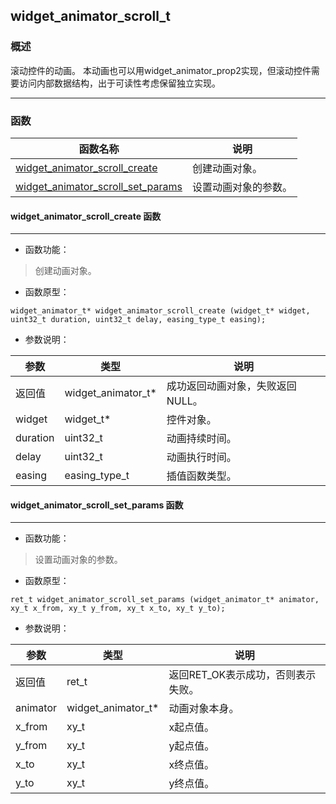 ## widget\_animator\_scroll\_t
### 概述
滚动控件的动画。
本动画也可以用widget_animator_prop2实现，但滚动控件需要访问内部数据结构，出于可读性考虑保留独立实现。

----------------------------------
### 函数
<p id="widget_animator_scroll_t_methods">

| 函数名称 | 说明 | 
| -------- | ------------ | 
| <a href="#widget_animator_scroll_t_widget_animator_scroll_create">widget\_animator\_scroll\_create</a> | 创建动画对象。 |
| <a href="#widget_animator_scroll_t_widget_animator_scroll_set_params">widget\_animator\_scroll\_set\_params</a> | 设置动画对象的参数。 |
#### widget\_animator\_scroll\_create 函数
-----------------------

* 函数功能：

> <p id="widget_animator_scroll_t_widget_animator_scroll_create">创建动画对象。


* 函数原型：

```
widget_animator_t* widget_animator_scroll_create (widget_t* widget, uint32_t duration, uint32_t delay, easing_type_t easing);
```

* 参数说明：

| 参数 | 类型 | 说明 |
| -------- | ----- | --------- |
| 返回值 | widget\_animator\_t* | 成功返回动画对象，失败返回NULL。 |
| widget | widget\_t* | 控件对象。 |
| duration | uint32\_t | 动画持续时间。 |
| delay | uint32\_t | 动画执行时间。 |
| easing | easing\_type\_t | 插值函数类型。 |
#### widget\_animator\_scroll\_set\_params 函数
-----------------------

* 函数功能：

> <p id="widget_animator_scroll_t_widget_animator_scroll_set_params">设置动画对象的参数。


* 函数原型：

```
ret_t widget_animator_scroll_set_params (widget_animator_t* animator, xy_t x_from, xy_t y_from, xy_t x_to, xy_t y_to);
```

* 参数说明：

| 参数 | 类型 | 说明 |
| -------- | ----- | --------- |
| 返回值 | ret\_t | 返回RET\_OK表示成功，否则表示失败。 |
| animator | widget\_animator\_t* | 动画对象本身。 |
| x\_from | xy\_t | x起点值。 |
| y\_from | xy\_t | y起点值。 |
| x\_to | xy\_t | x终点值。 |
| y\_to | xy\_t | y终点值。 |
